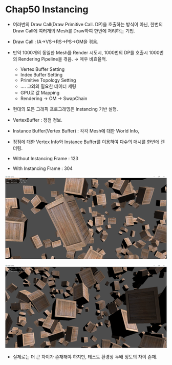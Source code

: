 # Chap50 Instancing

- 여러번의 Draw Call(Draw Primitive Call. DP)을 호출하는 방식이 아닌, 한번의 Draw Call에 여러개의 Mesh를 Draw하여 한번에 처리하는 기법.
- Draw Call : IA→VS→RS→PS→OM을 겪음.
- 만약 1000개의 동일한 Mesh를 Render 시도시, 1000번의 DP를 호출시 1000번의 Rendering Pipeline을 겪음. → 매우 비효율적.
    - Vertex Buffer Setting
    - Index Buffer Setting
    - Primitive Topology Setting
    - …. 그외의 필요한 데이터 세팅
    - GPU로 값 Mapping
    - Rendering → OM → SwapChain
- 현대의 모든 그래픽 프로그래밍은 Instancing 기반 실행.
- VertexBuffer : 정점 정보.
- Instance Buffer(Vertex Buffer) : 각각 Mesh에 대한 World Info,
- 정점에 대한 Vertex Info와 Instance Buffer를 이용하여 다수의 매시를 한번에 렌더링.

- Without Instancing Frame : 123

- With Instancing Frame : 304

![D3D Game 2023-04-27 오후 6_00_37.png](ReadMe/D3D_Game_2023-04-27_%25EC%2598%25A4%25ED%259B%2584_6_00_37.png)

![D3D Game 2023-04-27 오후 6_42_15.png](ReadMe/D3D_Game_2023-04-27_%25EC%2598%25A4%25ED%259B%2584_6_42_15.png)

- 실제로는 더 큰 차이가 존재해야 하지만, 테스트 환경상 두배 정도의 차이 존재.
